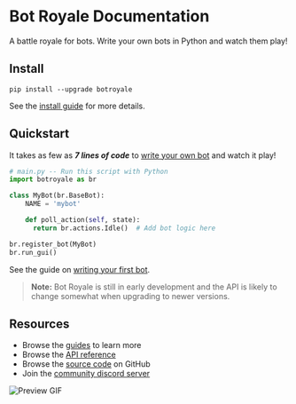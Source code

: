 # Bot Royale Documentation
A battle royale for bots. Write your own bots in Python and watch them play!

## Install
```noformat
pip install --upgrade botroyale
```

See the [install guide](guides/install.html) for more details.

## Quickstart
It takes as few as ***7 lines of code*** to [write your own bot](guides/bots/simple.html) and watch it play!

```python
# main.py -- Run this script with Python
import botroyale as br

class MyBot(br.BaseBot):
    NAME = 'mybot'

    def poll_action(self, state):
      return br.actions.Idle()  # Add bot logic here

br.register_bot(MyBot)
br.run_gui()
```

See the guide on [writing your first bot](guides/bots/simple.html).

> **Note:** Bot Royale is still in early development and the API is likely to change somewhat when upgrading to newer versions.

## Resources
- Browse the [guides](guides) to learn more
- Browse the [API reference](#header-submodules)
- Browse the [source code](https://github.com/ArielHorwitz/botroyale) on GitHub
- Join the [community discord server](https://discord.gg/ADss5FRyqG)


![Preview GIF](preview.gif)
